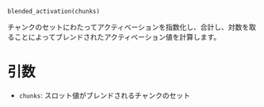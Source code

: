 ```
blended_activation(chunks)
```

チャンクのセットにわたってアクティベーションを指数化し、合計し、対数を取ることによってブレンドされたアクティベーション値を計算します。

# 引数

  * `chunks`: スロット値がブレンドされるチャンクのセット
